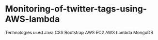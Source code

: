 # Monitoring-of-twitter-tags-using-AWS-lambda

Technologies used 
Java 
CSS
Bootstrap 
AWS EC2
AWS Lambda
MongoDB
